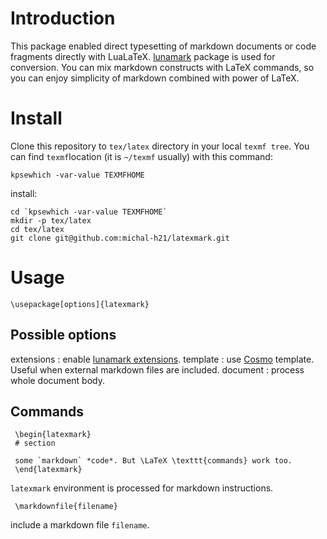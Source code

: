 # Introduction

This package enabled direct typesetting of markdown documents or code fragments
directly with LuaLaTeX. [lunamark](http://jgm.github.io/lunamark/) package 
is used for conversion. You can mix markdown constructs with LaTeX commands,
so you can enjoy simplicity of markdown combined with power of LaTeX.

# Install

Clone this repository to `tex/latex` directory in your local `texmf tree`. 
You can find `texmf`location (it is `~/texmf` usually) with this command:

    kpsewhich -var-value TEXMFHOME

install:

    cd `kpsewhich -var-value TEXMFHOME`
    mkdir -p tex/latex
    cd tex/latex
    git clone git@github.com:michal-h21/latexmark.git

# Usage

    \usepackage[options]{latexmark}

## Possible options

extensions
: enable [lunamark extensions](http://jgm.github.io/lunamark/lunamark.1.html).
template
: use [Cosmo](http://cosmo.luaforge.net/) template. Useful when external markdown files are included.
document
: process whole document body. 

## Commands

     \begin{latexmark}
     # section

     some `markdown` *code*. But \LaTeX \texttt{commands} work too.
     \end{latexmark}

`latexmark` environment is processed for markdown instructions.

     \markdownfile{filename}

include a markdown file `filename`.
